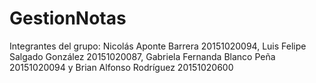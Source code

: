 # GestionNotas
Integrantes del grupo: Nicolás Aponte Barrera 20151020094, Luis Felipe Salgado González 20151020087, Gabriela Fernanda Blanco Peña 20151020094 y Brian Alfonso Rodríguez 20151020600
